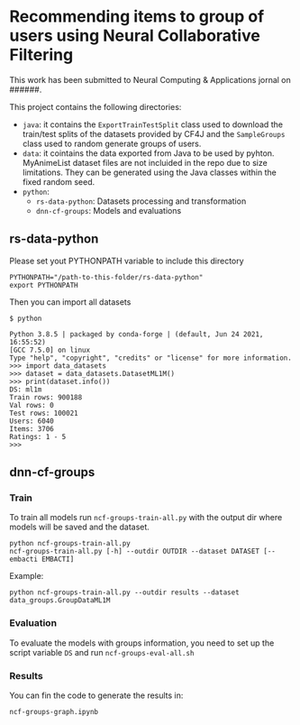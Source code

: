 # Recommending items to group of users using Neural Collaborative Filtering

This work has been submitted to Neural Computing & Applications jornal on ######.

This project contains the following directories:

- `java`: it contains the `ExportTrainTestSplit` class used to download the train/test splits of the datasets provided by CF4J and the `SampleGroups` class used to random generate groups of users.
- `data`: it cointains the data exported from Java to be used by pyhton. MyAnimeList dataset files are not incluided in the repo due to size limitations. They can be generated using the Java classes within the fixed random seed.
- `python`:
  - `rs-data-python`: Datasets processing and transformation
  - `dnn-cf-groups`: Models and evaluations

## rs-data-python

Please set yout PYTHONPATH variable to include this directory

```
PYTHONPATH="/path-to-this-folder/rs-data-python"
export PYTHONPATH
```

Then you can import all datasets

```
$ python

Python 3.8.5 | packaged by conda-forge | (default, Jun 24 2021, 16:55:52)
[GCC 7.5.0] on linux
Type "help", "copyright", "credits" or "license" for more information.
>>> import data_datasets
>>> dataset = data_datasets.DatasetML1M()
>>> print(dataset.info())
DS: ml1m
Train rows: 900188
Val rows: 0
Test rows: 100021
Users: 6040
Items: 3706
Ratings: 1 - 5
>>>
```


## dnn-cf-groups

### Train

To train all models run ```ncf-groups-train-all.py``` with the output dir where models will be saved and the dataset.
```
python ncf-groups-train-all.py
ncf-groups-train-all.py [-h] --outdir OUTDIR --dataset DATASET [--embacti EMBACTI]
```

Example:
```
python ncf-groups-train-all.py --outdir results --dataset data_groups.GroupDataML1M
```

### Evaluation
To evaluate the models with groups information, you need to set up the script variable ```DS``` and run ```ncf-groups-eval-all.sh```

### Results

You can fin the code to generate the results in:

``` ncf-groups-graph.ipynb ```
